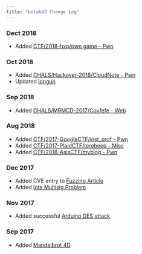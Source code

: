 ```yaml
---
title: "bolek42 Change Log"
---
```


### Dect 2018
- Added [CTF/2018-hxp/pwn game - Pwn](ctf/2018-hxp/pwn_game/README.html)

### Oct 2018
- Added [CHALS/Hackover-2018/CloudNote - Pwn](chals/Hackover-2018/CloudNote/README.html)
- Updated [Iongun](phy/iongun)

### Sep 2018
- Added [CHALS/MRMCD-2017/Covfefe - Web](chals/MRMCD-2017/Covfefe/README.html)

### Aug 2018
- Added [CTF/2017-GoogleCTF/inst_prof - Pwn](ctf/2017-GoogleCTF/inst_prof/README.html)
- Added [CTF/2017-PlaidCTF/terebeep - Misc](ctf/2017-PlaidCTF/terebeep/README.html)
- Added [CTF/2018-AsisCTF/myblog - Pwn](ctf/2018-AsisCTF/myblog/README.html)

### Dec 2017
- Added CVE entry to [Fuzzing Article](sec/fuzz.html)
- Added [Iota Multisig Problem](sec/iota.md)

### Nov 2017
- Added successful [Arduino DES attack](sca/arduino.html)

### Sep 2017
- Added [Mandelbrot 4D](misc/mandelbrot.html)
